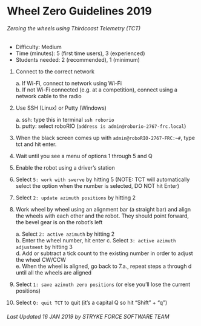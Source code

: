 # Wheel Zero Guidelines 2019
###### Zeroing the wheels using Thirdcoast Telemetry (TCT)

* Difficulty: Medium
* Time (minutes):  5 (first time users), 3 (experienced)
* Students needed: 2 (recommended), 1 (minimum)

1. Connect to the correct network

   a. If Wi-Fi, connect to network using Wi-Fi  
   b. If not Wi-Fi connected (e.g. at a competition), connect using a network cable to the radio
   
2. Use SSH (Linux) or Putty (Windows)

   a. ssh: type this in terminal `ssh roborio`  
   b. putty: select roboRIO (`address is admin@roborio-2767-frc.local`)
   
3. When the black screen comes up with `admin@roboRIO-2767-FRC:~#`, type tct and hit enter.

4. Wait until you see a menu of options 1 through 5 and Q

5. Enable the robot using a driver’s station

6. Select `5: work with swerve` by hitting 5 (NOTE: TCT will automatically select the option when the number is 
selected, DO NOT hit Enter)

7. Select `2: update azimuth positions` by hitting 2

8. Work wheel by wheel using an alignment bar (a straight bar) and align the wheels with each other and the robot. 
They should point forward, the bevel gear is on the robot’s left

   a. Select `2: active azimuth` by hitting 2   
   b. Enter the wheel number, hit enter 
   c. Select `3: active azimuth adjustment` by hitting 3    
   d. Add or subtract a tick count to the existing number in order to adjust the wheel CW/CCW   
   e. When the wheel is aligned, go back to 7.a., repeat steps a through d until all the wheels are aligned
   
9.	Select `1: save azimuth zero positions` (or else you’ll lose the current positions)
10.	Select `Q: quit TCT` to quit (it’s a capital Q so hit “Shift” + “q”)

###### Last Updated 16 JAN 2019 by STRYKE FORCE SOFTWARE TEAM
